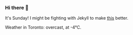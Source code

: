 ### Hi there :wave:

It's Sunday! I might be fighting with Jekyll to make [this](https://swissclubto.github.io) better.

Weather in Toronto: overcast, at -4°C.
